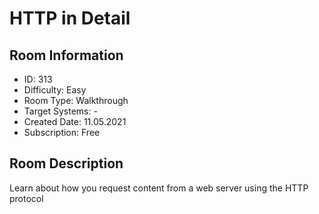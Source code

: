 ﻿# HTTP in Detail

## Room Information
- ID: 313
- Difficulty: Easy
- Room Type: Walkthrough
- Target Systems: -
- Created Date: 11.05.2021
- Subscription: Free

## Room Description
Learn about how you request content from a web server using the HTTP protocol
